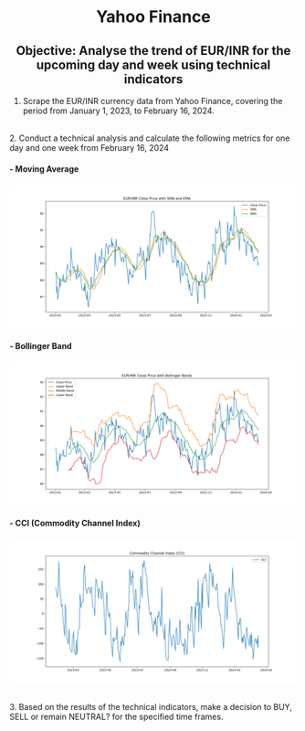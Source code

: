<h1 align="center">Yahoo Finance</center></h1>
<h2 align="center">Objective: Analyse the trend of EUR/INR for the upcoming day and week using technical indicators</h2>


1. Scrape the EUR/INR currency data from Yahoo Finance, covering the period from January 1, 2023, to February 16, 2024.
</br>
2. Conduct a technical analysis and calculate the following metrics for one day and one week from February 16, 2024
<h4 align="left">- Moving Average </h4> 

![image](sma_ema_plot.png)


<h4 align="left">- Bollinger Band </h4> 

![image](/bollinger_bands_plot.png)


<h4 align="left">- CCI (Commodity Channel Index)</h4> 

![image](/cci_plot.png)

</br>
3. Based on the results of the technical indicators, make a decision to BUY, SELL or remain NEUTRAL? for the specified time frames.
</br>

